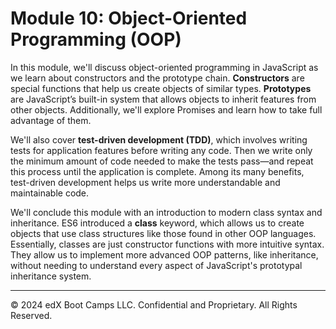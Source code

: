 # Module 10: Object-Oriented Programming (OOP)
In this module, we'll discuss object-oriented programming in JavaScript as we learn about constructors and the prototype chain. **Constructors** are special functions that help us create objects of similar types. **Prototypes** are JavaScript’s built-in system that allows objects to inherit features from other objects. Additionally, we'll explore Promises and learn how to take full advantage of them.

We'll also cover **test-driven development (TDD)**, which involves writing tests for application features before writing any code. Then we write only the minimum amount of code needed to make the tests pass—and repeat this process until the application is complete. Among its many benefits, test-driven development helps us write more understandable and maintainable code.

We'll conclude this module with an introduction to modern class syntax and inheritance. ES6 introduced a **class** keyword, which allows us to create objects that use class structures like those found in other OOP languages. Essentially, classes are just constructor functions with more intuitive syntax. They allow us to implement more advanced OOP patterns, like inheritance, without needing to understand every aspect of JavaScript's prototypal inheritance system.

---
© 2024 edX Boot Camps LLC. Confidential and Proprietary. All Rights Reserved.
